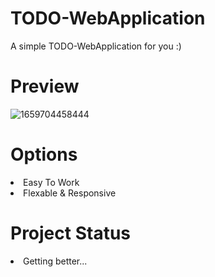 # TODO-WebApplication
A simple TODO-WebApplication for you :) 
# Preview 
![1659704458444](https://user-images.githubusercontent.com/109369686/183087266-7395f53a-d179-4f4f-a7c5-e99b6c85d5e4.png)
# Options

  <li>Easy To Work</li>
  <li>Flexable & Responsive</li>
  
  
  # Project Status 
  <li>Getting better...</li>
